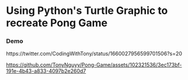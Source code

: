 <h1>Using Python's Turtle Graphic to recreate Pong Game </h1>

<h3>Demo </h3>
https://twitter.com/CodingWithTony/status/1660027956599701506?s=20



https://github.com/TonyNguyy/Pong-Game/assets/102321536/3ec173bf-191e-4b43-a833-4097b2e260d7






